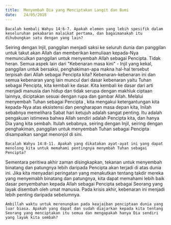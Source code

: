 ```yaml
---
title:  Menyembah Dia yang Menciptakan Langit dan Bumi
date:   24/05/2018
---
```


`Bacalah kembali Wahyu 14:6-7. Apakah elemen yang lebih spesifik dalam keseluruhan pekabaran malaikat pertama, dan bagaimanakah itu dihubungkan satu dengan yang lain?`

Seiring dengan Injil, panggilan menjadi saksi ke seluruh dunia dan panggilan untuk takut akan Allah dan memberikan kemuliaan kepada-Nya memunculkan panggilan untuk menyembah Allah sebagai Pencipta. Tidak heran. Semua aspek lain dari "Kebenaran masa kini" - Injil yang kekal, panggilan untuk bersaksi, penghakiman-apa makna hal-hal tersebut terpisah dari Allah sebagai Pencipta kita? Kebenaran-kebenaran ini dan semua kebenaran yang lain muncul dari dasar kebenaran yaitu Tuhan sebagai Pencipta, kita kembali ke dasar. Kita kembali ke dasar dari arti menjadi manusia dan hidup dan tidak serupa dengan makhluk ciptaan lainnya, diciptakan sesuai dengan rupa dan gambar Allah. Melalui menyembah Tuhan sebagai Pencipta , kita mengakui ketergantungan kita kepada-Nya atas eksistensi dan pengharapan masa depan kita, Inilah sebabnya memelihara Sabat hari ketujuh adalah sangat penting. Itu adalah pengakuan istimewa bahwa Allah sendiri adalah Pencipta kita, dan hanya Dia yang kita sembah. Itulah sebabnya, seiring dengan Injil, seiring dengan penghakiman, panggilan untuk menyembah Tuhan sebagai Pencipta disampaikan sangat menonjol di sini.

`Bacalah Wahyu 14:8-11. Apakah yang dikatakan ayat-ayat ini yang dapat menolong kita untuk memahami pentingnya menymbah Tuhan sebagai Pencipta?`

Sementara peritiwa akhir zaman disingkapkan, tekanan untuk menyembah binatang dan patungnya lebih daripada Pencipta akan terjadi di atas dunia ini. Jika kita menyadari peringatan yang menakutkan tentang takdir mereka yang menyemabh binatang dan patungnya, kita dapat memahami lebih baik dasar penyembahan kepada Allah sebagai Pencipta sebagai Seorang yang layak disembah oleh umat manusia. Pada krisis akhir, kebenaran ini menjadi lebih penting daripada sebelumnya.

`Ambillah waktu untuk merenungkan pada keajaiban penciptaan dunia yang luar biasa. Apakah yang dapat dan sudah diajarkan kepada kita tentang Seorang yang menciptakan itu semua dan mengapakah hanya Dia sendiri yang layak kita sembah?`